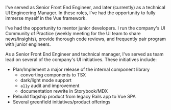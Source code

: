 I've served as Senior Front End Engineer, and later (currently) as 
a technical UI Engineering Manager. In these roles, I've had the 
opportunity to fully immerse myself in the Vue framework. 

I've had the opportunity to mentor junior developers. I run the 
company's UI Community of Practice (weekly meeting for the UI team 
to share news/insights), provide thorough code reviews, and frequently 
pair program with junior engineers.

As a Senior Front End Engineer and technical manager, I've served as 
team lead on several of the company's UI initiatives. These 
initiatives include:

* Plan/Implement a major release of the internal component library 
  * converting components to TSX
  * dark/light mode support
  * `a11y` audit and improvement
  * documentation rewrite in Storybook/MDX
* Rebuild flagship product from legacy Rails app to Vue SPA
* Several greenfield initiatives/product offerings
